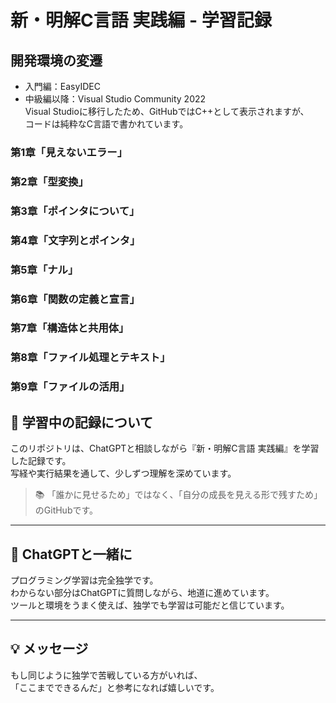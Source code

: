 # 新・明解C言語 実践編 - 学習記録  

  ## 開発環境の変遷  
- 入門編：EasyIDEC  
- 中級編以降：Visual Studio Community 2022  
Visual Studioに移行したため、GitHubではC++として表示されますが、  
コードは純粋なC言語で書かれています。  

### 第1章「見えないエラー」    
### 第2章「型変換」  
### 第3章「ポインタについて」  
### 第4章「文字列とポインタ」  
### 第5章「ナル」  
### 第6章「関数の定義と宣言」  
### 第7章「構造体と共用体」  
### 第8章「ファイル処理とテキスト」  
### 第9章「ファイルの活用」  
    
## 🚀 学習中の記録について
このリポジトリは、ChatGPTと相談しながら『新・明解C言語 実践編』を学習した記録です。  
写経や実行結果を通して、少しずつ理解を深めています。

> 📚 「誰かに見せるため」ではなく、「自分の成長を見える形で残すため」のGitHubです。

---

## 🤝 ChatGPTと一緒に

プログラミング学習は完全独学です。  
わからない部分はChatGPTに質問しながら、地道に進めています。  
ツールと環境をうまく使えば、独学でも学習は可能だと信じています。

---

## 💡 メッセージ

もし同じように独学で苦戦している方がいれば、  
「ここまでできるんだ」と参考になれば嬉しいです。
